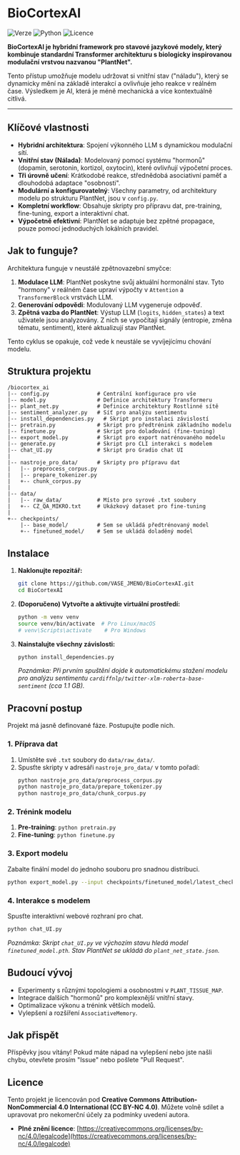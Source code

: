 # BioCortexAI

![Verze](https://img.shields.io/badge/version-1.0--beta-blue)
![Python](https://img.shields.io/badge/python-3.9+-blue.svg)
![Licence](https://img.shields.io/badge/license-CC--BY--NC--4.0-lightgrey)

**BioCortexAI je hybridní framework pro stavové jazykové modely, který kombinuje standardní Transformer architekturu s biologicky inspirovanou modulační vrstvou nazvanou "PlantNet".**

Tento přístup umožňuje modelu udržovat si vnitřní stav ("náladu"), který se dynamicky mění na základě interakcí a ovlivňuje jeho reakce v reálném čase. Výsledkem je AI, která je méně mechanická a více kontextuálně citlivá.

---

## Klíčové vlastnosti

- **Hybridní architektura**: Spojení výkonného LLM s dynamickou modulační sítí.
- **Vnitřní stav (Nálada)**: Modelovaný pomocí systému "hormonů" (dopamin, serotonin, kortizol, oxytocin), které ovlivňují výpočetní proces.
- **Tři úrovně učení**: Krátkodobé reakce, střednědobá asociativní paměť a dlouhodobá adaptace "osobnosti".
- **Modulární a konfigurovatelný**: Všechny parametry, od architektury modelu po strukturu PlantNet, jsou v `config.py`.
- **Kompletní workflow**: Obsahuje skripty pro přípravu dat, pre-training, fine-tuning, export a interaktivní chat.
- **Výpočetně efektivní**: PlantNet se adaptuje bez zpětné propagace, pouze pomocí jednoduchých lokálních pravidel.

## Jak to funguje?

Architektura funguje v neustálé zpětnovazební smyčce:

1.  **Modulace LLM**: PlantNet poskytne svůj aktuální hormonální stav. Tyto "hormony" v reálném čase upraví výpočty v `Attention` a `TransformerBlock` vrstvách LLM.
2.  **Generování odpovědi**: Modulovaný LLM vygeneruje odpověď.
3.  **Zpětná vazba do PlantNet**: Výstup LLM (`logits`, `hidden_states`) a text uživatele jsou analyzovány. Z nich se vypočítají signály (entropie, změna tématu, sentiment), které aktualizují stav PlantNet.

Tento cyklus se opakuje, což vede k neustále se vyvíjejícímu chování modelu.

## Struktura projektu

```
/biocortex_ai
|-- config.py               # Centrální konfigurace pro vše
|-- model.py                # Definice architektury Transformeru
|-- plant_net.py            # Definice architektury Rostlinné sítě
|-- sentiment_analyzer.py   # Síť pro analýzu sentimentu
|-- install_dependencies.py   # Skript pro instalaci závislostí
|-- pretrain.py             # Skript pro předtrénink základního modelu
|-- finetune.py             # Skript pro dolaďování (fine-tuning)
|-- export_model.py         # Skript pro export natrénovaného modelu
|-- generate.py             # Skript pro CLI interakci s modelem
|-- chat_UI.py              # Skript pro Gradio chat UI
|
|-- nastroje_pro_data/      # Skripty pro přípravu dat
|   |-- preprocess_corpus.py
|   |-- prepare_tokenizer.py
|   +-- chunk_corpus.py
|
|-- data/
|   |-- raw_data/           # Místo pro syrové .txt soubory
|   +-- CZ_QA_MIKRO.txt     # Ukázkový dataset pro fine-tuning
|
+-- checkpoints/
    |-- base_model/         # Sem se ukládá předtrénovaný model
    +-- finetuned_model/    # Sem se ukládá doladěný model
```

## Instalace

1.  **Naklonujte repozitář:**
    ```bash
    git clone https://github.com/VASE_JMENO/BioCortexAI.git
    cd BioCortexAI
    ```
2.  **(Doporučeno) Vytvořte a aktivujte virtuální prostředí:**
    ```bash
    python -m venv venv
    source venv/bin/activate  # Pro Linux/macOS
    # venv\Scripts\activate    # Pro Windows
    ```
3.  **Nainstalujte všechny závislosti:**
    ```bash
    python install_dependencies.py
    ```
    *Poznámka: Při prvním spuštění dojde k automatickému stažení modelu pro analýzu sentimentu `cardiffnlp/twitter-xlm-roberta-base-sentiment` (cca 1.1 GB).*

## Pracovní postup

Projekt má jasně definované fáze. Postupujte podle nich.

### 1. Příprava dat
1.  Umístěte své `.txt` soubory do `data/raw_data/`.
2.  Spusťte skripty v adresáři `nastroje_pro_data/` v tomto pořadí:
    ```bash
    python nastroje_pro_data/preprocess_corpus.py
    python nastroje_pro_data/prepare_tokenizer.py
    python nastroje_pro_data/chunk_corpus.py
    ```

### 2. Trénink modelu
1.  **Pre-training**: `python pretrain.py`
2.  **Fine-tuning**: `python finetune.py`

### 3. Export modelu
Zabalte finální model do jednoho souboru pro snadnou distribuci.
```bash
python export_model.py --input checkpoints/finetuned_model/latest_checkpoint.pt --output biocortex_model.pth
```

### 4. Interakce s modelem
Spusťte interaktivní webové rozhraní pro chat.
```bash
python chat_UI.py
```
*Poznámka: Skript `chat_UI.py` ve výchozím stavu hledá model `finetuned_model.pth`. Stav PlantNet se ukládá do `plant_net_state.json`.*

## Budoucí vývoj
- Experimenty s různými topologiemi a osobnostmi v `PLANT_TISSUE_MAP`.
- Integrace dalších "hormonů" pro komplexnější vnitřní stavy.
- Optimalizace výkonu a trénink větších modelů.
- Vylepšení a rozšíření `AssociativeMemory`.

## Jak přispět
Příspěvky jsou vítány! Pokud máte nápad na vylepšení nebo jste našli chybu, otevřete prosím "Issue" nebo pošlete "Pull Request".

## Licence
Tento projekt je licencován pod **Creative Commons Attribution-NonCommercial 4.0 International (CC BY-NC 4.0)**.
Můžete volně sdílet a upravovat pro nekomerční účely za podmínky uvedení autora.
- **Plné znění licence**: [https://creativecommons.org/licenses/by-nc/4.0/legalcode](https://creativecommons.org/licenses/by-nc/4.0/legalcode)